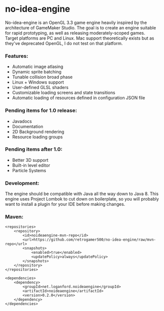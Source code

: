 # no-idea-engine
No-idea-engine is an OpenGL 3.3 game engine heavily inspired by the architecture of GameMaker Studio. The goal is to create an engine suitable for rapid prototyping, as well as releasing moderately-scoped games. Target platforms are PC and Linux. Mac support theoretically exists but as they've deprecated OpenGL, I do not test on that platform.

### Features:
* Automatic image atlasing
* Dynamic sprite batching
* Tunable collision broad phase
* Linux + Windows support
* User-defined GLSL shaders
* Customizable loading screens and state transitions
* Automatic loading of resources defined in configuration JSON file

### Pending items for 1.0 release:
* Javadocs
* Documentation
* 2D Background rendering
* Resource loading groups

### Pending items after 1.0:
* Better 3D support
* Built-in level editor
* Particle Systems

### Development:

The engine should be compatible with Java all the way down to Java 8. This engine uses Project Lombok to cut down on boilerplate, so you will probably want to install a plugin for your IDE before making changes.

### Maven:
```
<repositories>
    <repository>
        <id>noideaengine-mvn-repo</id>
        <url>https://github.com/retrogamer500/no-idea-engine/raw/mvn-repo</url>
        <snapshots>
            <enabled>true</enabled>
            <updatePolicy>always</updatePolicy>
        </snapshots>
    </repository>
</repositories>

<dependencies>
    <dependency>
        <groupId>net.loganford.noideaengine</groupId>
        <artifactId>noideaengine</artifactId>
        <version>0.2.0</version>
    </dependency>
</dependencies>
```
